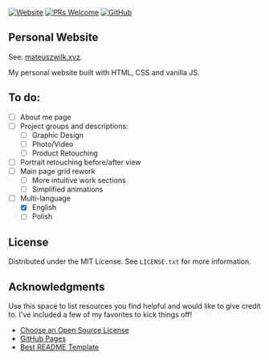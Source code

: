 [![Website](https://img.shields.io/website?url=https%3A%2F%2Fmateuszwilk.xyz)](https://mateuszwilk.xyz)
[![PRs Welcome](https://img.shields.io/badge/PRs-welcome-brightgreen.svg?style=flat)](https://makeapullrequest.com)
[![GitHub](https://img.shields.io/github/license/wertos97/wertos97.github.io)](https://github.com/wertos97/wertos97.github.io/blob/master/LICENSE)


## Personal Website

See: [mateuszwilk.xyz](https://mateuszwilk.xyz).

My personal website built with HTML, CSS and vanilla JS. 

## To do:

- [ ] About me page
- [ ] Project groups and descriptions:
    - [ ] Graphic Design
    - [ ] Photo/Video
    - [ ] Product Retouching
- [ ] Portrait retouching before/after view
- [ ] Main page grid rework
    - [ ] More intuitive work sections
    - [ ] Simplified animations
- [ ] Multi-language
    - [x] English
    - [ ] Polish
    
## License

Distributed under the MIT License. See `LICENSE.txt` for more information.

## Acknowledgments

Use this space to list resources you find helpful and would like to give credit to. I've included a few of my favorites to kick things off!

* [Choose an Open Source License](https://choosealicense.com)
* [GitHub Pages](https://pages.github.com)
* [Best README Template](https://github.com/othneildrew/Best-README-Template)

